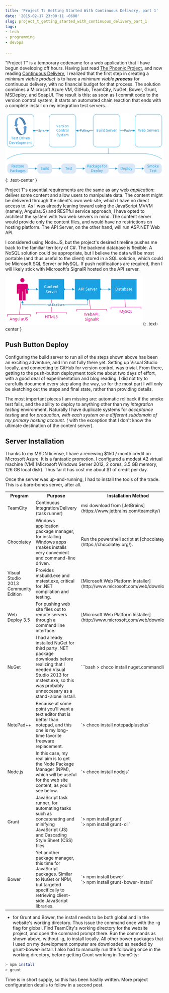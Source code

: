 ```yaml
---
title: 'Project T: Getting Started With Continuous Delivery, part 1'
date: '2015-02-17 23:00:11 -0600'
slug: project_t_getting_started_with_continuous_delivery_part_1
tags:
- tech
- programming
- devops

---
```


"Project T" is a temporary codename for a web application that I have begun
developing off hours. Having just read [The Phoenix
Project](http://itrevolution.com/books/phoenix-project-devops-book/), and now reading [Continuous Delivery](http://continuousdelivery.com/resources/), I
realized that the first step in creating a _minimum viable product_ is to have a
_minimum viable **process**_ for continuous delivery, with no financial budget
for that process. The solution combines a Microsoft Azure VM, GitHub, TeamCity,
NuGet, Bower, Grunt, MSDeploy, and SoapUI. The result is this: as soon as I
commit code to the version control system, it starts an automated chain reaction
that ends with a complete install on my integration test servers.

![deployment pipeline image](/images/deploymentPipeline.png){: .text-center }

<!-- truncate -->

Project T's essential requirements are the same as any web _application_:
deliver some content and allow users to manipulate data. The content might be
delivered through the client's own web site, which I have no direct access to.
As I was already leaning toward using the JavaScript MVVM (namely, AngularJS)
and RESTful service approach, I have opted to architect the system with two web
servers in mind. The content server would provide only the content files, and
would have no restrictions on hosting platform. The API Server, on the other
hand, will run ASP.NET Web API.

I considered using Node.JS, but the project's desired timeline pushes me back to
the familiar territory of C#. The backend database is flexible. A NoSQL solution
could be appropriate, but I believe the data will be most portable (and thus
useful to the client) stored in a SQL solution, which could be Microsoft SQL
Server or MySQL. If push notifications are required, then I will likely stick
with Microsoft's SignalR hosted on the API server.

![architecture diagram](/images/architecture.png){: .text-center }

## Push Button Deploy

Configuring the build server to run all of the steps shown above has been an
exciting adventure, and I'm not fully there yet. Setting up Visual Studio
locally, and connecting to GitHub for version control, was trivial. From there,
getting to the push-button deployment took me about two days of effort, with a
good deal of experimentation and blog reading. I did not try to carefully
document every step along the way, so for the most part I will only be sketching
out the steps and final state, rather than providing details.

The most important pieces I am missing are: automatic rollback if the smoke test
fails, and the ability to deploy to anything other than my _integration testing_
environment. Naturally I have duplicate systems for _acceptance testing_ and for
_production_*, with each system on a different subdomain of my primary hosting
account. (* with the exception that I don't know the ultimate destination of the
content server).

## Server Installation

Thanks to my MSDN license, I have a renewing $150 / month credit on Microsoft
Azure. It is a fantastic promotion. I configured a modest A2 virtual machine
(VM) (Microsoft Windows Server 2012, 2 cores, 3.5 GB memory, 126 GB local disk).
Thus far it has cost me about $1 of credit per day.

Once the server was up-and-running, I had to install the tools of the trade.
This is a bare-bones server, after all.

<div class="striped">
<table>
<tr>
<th width="15%">Program</th>
<th width="50%">Purpose</th>
<th width="35%">Installation Method</th>
</tr>
<tr>
<td>TeamCity</td>
<td>Continuous Integration/Delivery (task runner)</td>
<td>msi download from [JetBrains](https://www.jetbrains.com/teamcity/)</td>
</tr>
<tr>
<td>Chocolatey</td>
<td>Windows application package manager, for installing Windows apps (makes installs very convenient and command-line driven.</td>
<td>Run the powershell script at [chocolatey.org](https://chocolatey.org/).
</td>
</tr>
<tr>
<td>Visual Studio 2013 Community Edition</td>
<td>Provides msbuild.exe and mstest.exe, critical for .NET compilation and testing.</td>
<td>[Microsoft Web Platform Installer](http://www.microsoft.com/web/downloads/)</td>
</tr>
<tr>
<td>Web Deploy 3.5</td>
<td>For pushing web site files out to remote servers through a command line interface.</td>
<td>[Microsoft Web Platform Installer](http://www.microsoft.com/web/downloads/)</td>
</tr>
<tr>
<td>NuGet</td>
<td>I had already installed NuGet for third party .NET package downloads before realizing that I needed Visual Studio 2013 for mstest.exe, so this was probably unneccesary as a stand-alone install.</td>
<td>
```bash
> choco install nuget.commandline
```
</td>
</tr>
<tr>
<td>NotePad++</td>
<td>Because at some point you'll want a text editor that is better than notepad, and this one is my long-time favorite freeware replacement.</td>
<td>
`> choco install notepadplusplus`
</td>
</tr>
<tr>
<td>Node.js</td>
<td>In this case, my real aim is to get the Node Package Manager (NPM), which will be useful for the web site content, as you'll see below.</td>
<td>
`> choco install nodejs`
</td>
</tr>
<tr>
<td>Grunt</td>
<td>JavaScript task runner, for automating tasks such as concatenating and minifying JavaScript (JS) and Cascading Style Sheet (CSS) files.
</td>
<td>
`> npm install grunt`<br>
`> npm install grunt-cli`
</td>
</tr>
<tr>
<td>Bower</td>
<td>Yet another package manager, this time for JavaScript packages. Similar to NuGet or NPM, but targeted specifically to retrieving client-side JavaScript libraries.</td>
<td>
`> npm install bower`<br>
`> npm install grunt-bower-install`
</td>
</tr>
</table>
</div>

* for Grunt and Bower, the install needs to be both global and in the website's
  working directory. Thus issue the command once with the -g flag for global.
  Find TeamCity's working directory for the website project, and open the
  command prompt there. Run the commands as shown above, without -g, to install
  locally. All other bower packages that I used on my development computer are
  downloaded as needed by grunt-bower-install. I also had to manually run the
  following once in the working directory, before getting Grunt working in
  TeamCity:

```bash
> npm install
> grunt
```

Time is in short supply, so this has been hastily written. More project
configuration details to follow in a second post.

